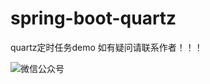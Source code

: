 # spring-boot-quartz
quartz定时任务demo
如有疑问请联系作者！！！

![微信公众号](https://cdn.jsdelivr.net/gh/triumphxx/my-images-host/img/公众号1.jpeg)
